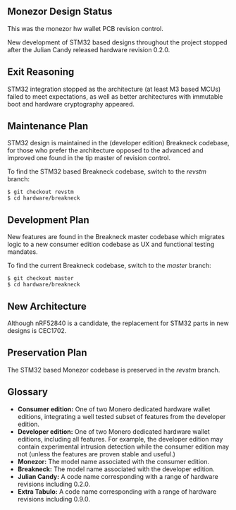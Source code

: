 ## Monezor Design Status

This was the monezor hw wallet PCB revision control.

New development of STM32 based designs throughout the project stopped after the Julian Candy released hardware revision 0.2.0.

## Exit Reasoning

STM32 integration stopped as the architecture (at least M3 based MCUs) failed to meet expectations, as well as better architectures with immutable boot and hardware cryptography appeared.

## Maintenance Plan

STM32 design is maintained in the (developer edition) Breakneck codebase, for those who prefer the architecture opposed to the advanced and improved one found in the tip master of revision control.

To find the STM32 based Breakneck codebase, switch to the _revstm_ branch:

```
$ git checkout revstm
$ cd hardware/breakneck
```

## Development Plan

New features are found in the Breakneck master codebase which migrates logic to a new consumer edition codebase as UX and functional testing mandates.

To find the current Breakneck codebase, switch to the _master_ branch:

```
$ git checkout master
$ cd hardware/breakneck
```

## New Architecture

Although nRF52840 is a candidate, the replacement for STM32 parts in new designs is CEC1702.

## Preservation Plan

The STM32 based Monezor codebase is preserved in the _revstm_ branch.

## Glossary

- **Consumer edition:** One of two Monero dedicated hardware wallet editions, integrating a well tested subset of features from the developer edition.
- **Developer edition:** One of two Monero dedicated hardware wallet editions, including all features. For example, the developer edition may contain experimental intrusion detection while the consumer edition may not (unless the features are proven stable and useful.)
- **Monezor:** The model name associated with the consumer edition.
- **Breakneck:** The model name associated with the developer edition.
- **Julian Candy:** A code name corresponding with a range of hardware revisions including 0.2.0.
- **Extra Tabulo:** A code name corresponding with a range of hardware revisions including 0.9.0.
